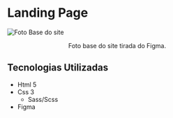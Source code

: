# Landing Page

<div>

![Foto Base do site](../Landing_Page/assets/Base.png)

<p align="center">Foto base do site tirada do Figma.</p>
</div>

## Tecnologias Utilizadas

- Html 5
- Css 3
  -  Sass/Scss
- Figma